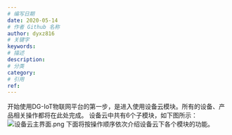 ```yaml
---
# 编写日期
date: 2020-05-14 
# 作者 Github 名称
author: dyxz816
# 关键字
keywords:
# 描述
description:
# 分类
category: 
# 引用
ref:
---
```


开始使用DG-IoT物联网平台的第一步，是进入使用设备云模块。所有的设备、产品相关操作都将在此处完成。
设备云中共有6个子模块，如下图所示：
![设备云主界面.png](http://dgiot-1253666439.cos.ap-shanghai-fsi.myqcloud.com/shuwa_tech/zh/product/dgiot/product_presentation/%E8%AE%BE%E5%A4%87%E4%BA%91%E4%B8%BB%E7%95%8C%E9%9D%A2.png)
下面将按操作顺序依次介绍设备云下各个模块的功能。
